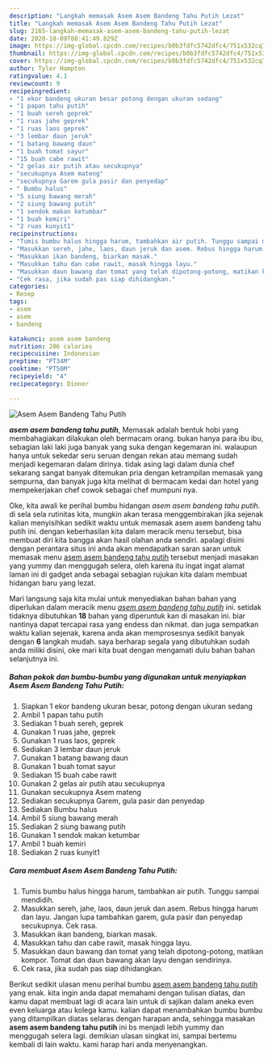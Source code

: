 ```yaml
---
description: "Langkah memasak Asem Asem Bandeng Tahu Putih Lezat"
title: "Langkah memasak Asem Asem Bandeng Tahu Putih Lezat"
slug: 2165-langkah-memasak-asem-asem-bandeng-tahu-putih-lezat
date: 2020-10-09T08:41:49.829Z
image: https://img-global.cpcdn.com/recipes/b0b3fdfc5742dfc4/751x532cq70/asem-asem-bandeng-tahu-putih-foto-resep-utama.jpg
thumbnail: https://img-global.cpcdn.com/recipes/b0b3fdfc5742dfc4/751x532cq70/asem-asem-bandeng-tahu-putih-foto-resep-utama.jpg
cover: https://img-global.cpcdn.com/recipes/b0b3fdfc5742dfc4/751x532cq70/asem-asem-bandeng-tahu-putih-foto-resep-utama.jpg
author: Tyler Hampton
ratingvalue: 4.1
reviewcount: 9
recipeingredient:
- "1 ekor bandeng ukuran besar potong dengan ukuran sedang"
- "1 papan tahu putih"
- "1 buah sereh geprek"
- "1 ruas jahe geprek"
- "1 ruas laos geprek"
- "3 lembar daun jeruk"
- "1 batang bawang daun"
- "1 buah tomat sayur"
- "15 buah cabe rawit"
- "2 gelas air putih atau secukupnya"
- "secukupnya Asem mateng"
- "secukupnya Garem gula pasir dan penyedap"
- " Bumbu halus"
- "5 siung bawang merah"
- "2 siung bawang putih"
- "1 sendok makan ketumbar"
- "1 buah kemiri"
- "2 ruas kunyit1"
recipeinstructions:
- "Tumis bumbu halus hingga harum, tambahkan air putih. Tunggu sampai mendidih."
- "Masukkan sereh, jahe, laos, daun jeruk dan asem. Rebus hingga harum dan layu. Jangan lupa tambahkan garem, gula pasir dan penyedap secukupnya. Cek rasa."
- "Masukkan ikan bandeng, biarkan masak."
- "Masukkan tahu dan cabe rawit, masak hingga layu."
- "Masukkan daun bawang dan tomat yang telah dipotong-potong, matikan kompor. Tomat dan daun bawang akan layu dengan sendirinya."
- "Cek rasa, jika sudah pas siap dihidangkan."
categories:
- Resep
tags:
- asem
- asem
- bandeng

katakunci: asem asem bandeng 
nutrition: 206 calories
recipecuisine: Indonesian
preptime: "PT34M"
cooktime: "PT50M"
recipeyield: "4"
recipecategory: Dinner

---
```



![Asem Asem Bandeng Tahu Putih](https://img-global.cpcdn.com/recipes/b0b3fdfc5742dfc4/751x532cq70/asem-asem-bandeng-tahu-putih-foto-resep-utama.jpg)

<b><i>asem asem bandeng tahu putih</i></b>, Memasak adalah bentuk hobi yang membahagiakan dilakukan oleh bermacam orang. bukan hanya para ibu ibu, sebagian laki laki juga banyak yang suka dengan kegemaran ini. walaupun hanya untuk sekedar seru seruan dengan rekan atau memang sudah menjadi kegemaran dalam dirinya. tidak asing lagi dalam dunia chef sekarang sangat banyak ditemukan pria dengan ketrampilan memasak yang sempurna, dan banyak juga kita melihat di bermacam kedai dan hotel yang mempekerjakan chef cowok sebagai chef mumpuni nya.

Oke, kita awali ke perihal bumbu hidangan <i>asem asem bandeng tahu putih</i>. di sela sela rutinitas kita, mungkin akan terasa menggembirakan jika sejenak kalian menyisihkan sedikit waktu untuk memasak asem asem bandeng tahu putih ini. dengan keberhasilan kita dalam meracik menu tersebut, bisa membuat diri kita bangga akan hasil olahan anda sendiri. apalagi disini dengan perantara situs ini anda akan mendapatkan saran saran untuk memasak menu <u>asem asem bandeng tahu putih</u> tersebut menjadi masakan yang yummy dan menggugah selera, oleh karena itu ingat ingat alamat laman ini di gadget anda sebagai sebagian rujukan kita dalam membuat hidangan baru yang lezat.




Mari langsung saja kita mulai untuk menyediakan bahan bahan yang diperlukan dalam meracik menu <u><i>asem asem bandeng tahu putih</i></u> ini. setidak tidaknya dibutuhkan <b>18</b> bahan yang diperuntuk kan di masakan ini. biar nantinya dapat tercapai rasa yang endess dan nikmat. dan juga sempatkan waktu kalian sejenak, karena anda akan memprosesnya sedikit banyak dengan <b>6</b> langkah mudah. saya berharap segala yang dibutuhkan sudah anda miliki disini, oke mari kita buat dengan mengamati dulu bahan bahan selanjutnya ini.

<!--inarticleads1-->

##### Bahan pokok dan bumbu-bumbu yang digunakan untuk menyiapkan Asem Asem Bandeng Tahu Putih:

1. Siapkan 1 ekor bandeng ukuran besar, potong dengan ukuran sedang
1. Ambil 1 papan tahu putih
1. Sediakan 1 buah sereh, geprek
1. Gunakan 1 ruas jahe, geprek
1. Gunakan 1 ruas laos, geprek
1. Sediakan 3 lembar daun jeruk
1. Gunakan 1 batang bawang daun
1. Gunakan 1 buah tomat sayur
1. Sediakan 15 buah cabe rawit
1. Gunakan 2 gelas air putih atau secukupnya
1. Gunakan secukupnya Asem mateng
1. Sediakan secukupnya Garem, gula pasir dan penyedap
1. Sediakan  Bumbu halus
1. Ambil 5 siung bawang merah
1. Sediakan 2 siung bawang putih
1. Gunakan 1 sendok makan ketumbar
1. Ambil 1 buah kemiri
1. Sediakan 2 ruas kunyit1




<!--inarticleads2-->

##### Cara membuat Asem Asem Bandeng Tahu Putih:

1. Tumis bumbu halus hingga harum, tambahkan air putih. Tunggu sampai mendidih.
1. Masukkan sereh, jahe, laos, daun jeruk dan asem. Rebus hingga harum dan layu. Jangan lupa tambahkan garem, gula pasir dan penyedap secukupnya. Cek rasa.
1. Masukkan ikan bandeng, biarkan masak.
1. Masukkan tahu dan cabe rawit, masak hingga layu.
1. Masukkan daun bawang dan tomat yang telah dipotong-potong, matikan kompor. Tomat dan daun bawang akan layu dengan sendirinya.
1. Cek rasa, jika sudah pas siap dihidangkan.




Berikut sedikit ulasan menu perihal bumbu <u>asem asem bandeng tahu putih</u> yang enak. kita ingin anda dapat memahami dengan tulisan diatas, dan kamu dapat membuat lagi di acara lain untuk di sajikan dalam aneka even even keluarga atau kolega kamu. kalian dapat menambahkan bumbu bumbu yang ditampilkan diatas selaras dengan harapan anda, sehingga masakan <b>asem asem bandeng tahu putih</b> ini bs menjadi lebih yummy dan menggugah selera lagi. demikian ulasan singkat ini, sampai bertemu kembali di lain waktu. kami harap hari anda menyenangkan.
